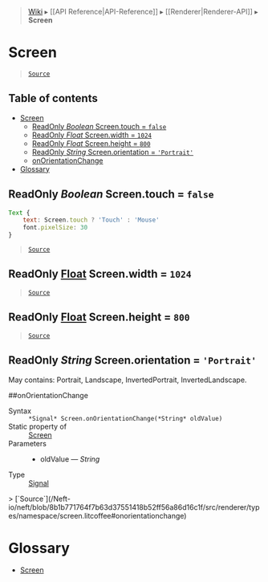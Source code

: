 > [Wiki](Home) ▸ [[API Reference|API-Reference]] ▸ [[Renderer|Renderer-API]] ▸ **Screen**

# Screen

> [`Source`](/Neft-io/neft/blob/8b1b771764f7b63d37551418b52ff56a86d16c1f/src/renderer/types/namespace/screen.litcoffee#screen)

## Table of contents
* [Screen](#screen)
  * [ReadOnly *Boolean* Screen.touch = `false`](#readonly-boolean-screentouch--false)
  * [ReadOnly *Float* Screen.width = `1024`](#readonly-float-screenwidth--1024)
  * [ReadOnly *Float* Screen.height = `800`](#readonly-float-screenheight--800)
  * [ReadOnly *String* Screen.orientation = `'Portrait'`](#readonly-string-screenorientation--portrait)
  * [onOrientationChange](#onorientationchange)
* [Glossary](#glossary)

## ReadOnly *Boolean* Screen.touch = `false`

```javascript
Text {
    text: Screen.touch ? 'Touch' : 'Mouse'
    font.pixelSize: 30
}
```

> [`Source`](/Neft-io/neft/blob/8b1b771764f7b63d37551418b52ff56a86d16c1f/src/renderer/types/namespace/screen.litcoffee#readonly-boolean-screentouch--false)

## ReadOnly [Float](/Neft-io/neft/wiki/Utils-API#isfloat) Screen.width = `1024`

> [`Source`](/Neft-io/neft/blob/8b1b771764f7b63d37551418b52ff56a86d16c1f/src/renderer/types/namespace/screen.litcoffee#readonly-float-screenwidth--1024)

## ReadOnly [Float](/Neft-io/neft/wiki/Utils-API#isfloat) Screen.height = `800`

> [`Source`](/Neft-io/neft/blob/8b1b771764f7b63d37551418b52ff56a86d16c1f/src/renderer/types/namespace/screen.litcoffee#readonly-float-screenheight--800)

## ReadOnly *String* Screen.orientation = `'Portrait'`

May contains: Portrait, Landscape, InvertedPortrait, InvertedLandscape.

##onOrientationChange
<dl><dt>Syntax</dt><dd><code>&#x2A;Signal&#x2A; Screen.onOrientationChange(&#x2A;String&#x2A; oldValue)</code></dd><dt>Static property of</dt><dd><a href="/Neft-io/neft/wiki/Renderer-Screen-API#screen">Screen</a></dd><dt>Parameters</dt><dd><ul><li>oldValue — <i>String</i></li></ul></dd><dt>Type</dt><dd><a href="/Neft-io/neft/wiki/Signal-API#class-signal">Signal</a></dd></dl>
> [`Source`](/Neft-io/neft/blob/8b1b771764f7b63d37551418b52ff56a86d16c1f/src/renderer/types/namespace/screen.litcoffee#onorientationchange)

# Glossary

- [Screen](#screen)

